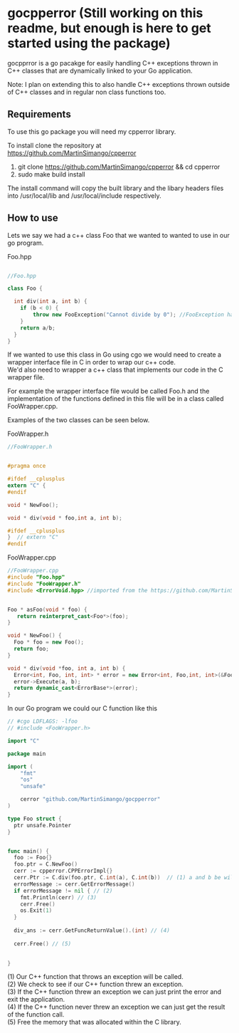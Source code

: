 # gocpperror (Still working on this readme, but enough is here to get started using the package)

gocpprror is a go pacakge for easily handling C++ exceptions thrown in C++ classes that are dynamically linked to your Go application. <br />

Note: I plan on extending this to also handle C++ exceptions thrown outside of C++ classes and in regular non class functions too.


## Requirements

To use this go package you will need my cpperror library.

To install clone the repository at https://github.com/MartinSimango/cpperror

1. git clone https://github.com/MartinSimango/cpperror  && cd cpperror
3. sudo make build install

The install command will copy the built library and the libary headers files into /usr/local/lib and /usr/local/include respectively.

## How to use


Lets we say we had a c++ class Foo that we wanted to wanted to use in our go program. 

Foo.hpp

```cpp

//Foo.hpp

class Foo {

  int div(int a, int b) {
    if (b < 0) {
        throw new FooException("Cannot divide by 0"); //FooException has to extend the ErrorException class found in ErrorException.hpp
    }
    return a/b;
  }
}
```

If we wanted to use this class in Go using cgo we would need to create a wrapper interface file in C in order to wrap our c++ code.  <br /> 
We'd also need to wrapper a c++ class that implements our code in the C wrapper file.

For example the wrapper interface file would be called Foo.h and the implementation of the functions defined in this file will be in a class called FooWrapper.cpp.

Examples of the two classes can be seen below.  <br />


FooWrapper.h  <br />
```c
//FooWrapper.h


#pragma once

#ifdef __cplusplus
extern "C" {
#endif

void * NewFoo();

void * div(void * foo,int a, int b);

#ifdef __cplusplus
}  // extern "C"
#endif

```
FooWrapper.cpp  <br />
```cpp
//FooWrapper.cpp
#include "Foo.hpp"
#include "FooWrapper.h"
#include <ErrorVoid.hpp> //imported from the https://github.com/MartinSimango/cpperror repo


Foo * asFoo(void * foo) {
   return reinterpret_cast<Foo*>(foo); 
}

void * NewFoo() {
  Foo * foo = new Foo();
  return foo;
}

void * div(void *foo, int a, int b) {
  Error<int, Foo, int, int> * error = new Error<int, Foo,int, int>(&Foo::div, AsFoo(foo));
  error->Execute(a, b);
  return dynamic_cast<ErrorBase*>(error);
}

```

In our Go program we could our C function like this

```go
// #cgo LDFLAGS: -lfoo
// #include <FooWrapper.h>

import "C"

package main

import (
	"fmt"
	"os"
	"unsafe"

	cerror "github.com/MartinSimango/gocpperror"
)

type Foo struct {
  ptr unsafe.Pointer
}


func main() {
  foo := Foo{}
  foo.ptr = C.NewFoo()
  cerr := cpperror.CPPErrorImpl{}
  cerr.Ptr := C.div(foo.ptr, C.int(a), C.int(b))  // (1) a and b be will integers
  errorMessage := cerr.GetErrorMessage()
  if errorMessage != nil { // (2)
    fmt.Println(cerr) // (3) 
    cerr.Free()
    os.Exit(1)
  }
  
  div_ans := cerr.GetFuncReturnValue().(int) // (4)
  
  cerr.Free() // (5)

  
}

```
(1) Our C++ function that throws an exception will be called.  <br />
(2) We check to see if our C++ function threw an exception. <br />
(3) If the C++ function threw an exception we can just print the error and exit the application. <br />
(4) If the C++ function never threw an exception we can just get the result of the function call. <br />
(5) Free the memory that was allocated within the C library. <br />


